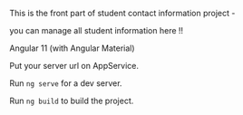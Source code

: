 This is the front part of student contact information project -

you can manage all student information here !!

Angular 11 (with Angular Material)

Put your server url on AppService.

Run `ng serve` for a dev server.

Run `ng build` to build the project.
